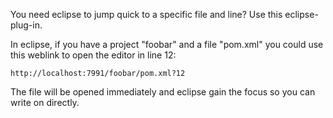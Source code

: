 You need eclipse to jump quick to a specific file and line? Use this eclipse-plug-in.

In eclipse, if you have a project "foobar" and a file "pom.xml" you could use this weblink to open the editor in line 12:

    http://localhost:7991/foobar/pom.xml?12

The file will be opened immediately and eclipse gain the focus so you can write on directly.
